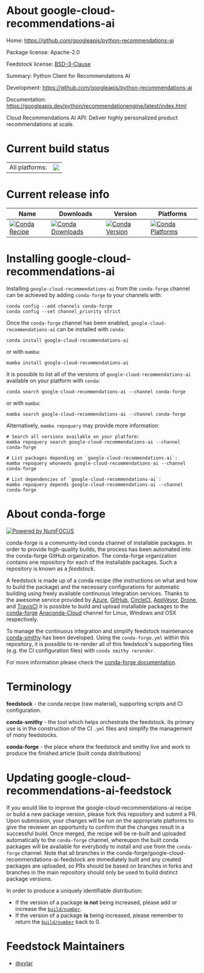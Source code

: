 About google-cloud-recommendations-ai
=====================================

Home: https://github.com/googleapis/python-recommendations-ai

Package license: Apache-2.0

Feedstock license: [BSD-3-Clause](https://github.com/conda-forge/google-cloud-recommendations-ai-feedstock/blob/main/LICENSE.txt)

Summary: Python Client for Recommendations AI

Development: https://github.com/googleapis/python-recommendations-ai

Documentation: https://googleapis.dev/python/recommendationengine/latest/index.html

Cloud Recommendations AI API: Deliver highly personalized product
recommendations at scale.


Current build status
====================


<table><tr><td>All platforms:</td>
    <td>
      <a href="https://dev.azure.com/conda-forge/feedstock-builds/_build/latest?definitionId=14000&branchName=main">
        <img src="https://dev.azure.com/conda-forge/feedstock-builds/_apis/build/status/google-cloud-recommendations-ai-feedstock?branchName=main">
      </a>
    </td>
  </tr>
</table>

Current release info
====================

| Name | Downloads | Version | Platforms |
| --- | --- | --- | --- |
| [![Conda Recipe](https://img.shields.io/badge/recipe-google--cloud--recommendations--ai-green.svg)](https://anaconda.org/conda-forge/google-cloud-recommendations-ai) | [![Conda Downloads](https://img.shields.io/conda/dn/conda-forge/google-cloud-recommendations-ai.svg)](https://anaconda.org/conda-forge/google-cloud-recommendations-ai) | [![Conda Version](https://img.shields.io/conda/vn/conda-forge/google-cloud-recommendations-ai.svg)](https://anaconda.org/conda-forge/google-cloud-recommendations-ai) | [![Conda Platforms](https://img.shields.io/conda/pn/conda-forge/google-cloud-recommendations-ai.svg)](https://anaconda.org/conda-forge/google-cloud-recommendations-ai) |

Installing google-cloud-recommendations-ai
==========================================

Installing `google-cloud-recommendations-ai` from the `conda-forge` channel can be achieved by adding `conda-forge` to your channels with:

```
conda config --add channels conda-forge
conda config --set channel_priority strict
```

Once the `conda-forge` channel has been enabled, `google-cloud-recommendations-ai` can be installed with `conda`:

```
conda install google-cloud-recommendations-ai
```

or with `mamba`:

```
mamba install google-cloud-recommendations-ai
```

It is possible to list all of the versions of `google-cloud-recommendations-ai` available on your platform with `conda`:

```
conda search google-cloud-recommendations-ai --channel conda-forge
```

or with `mamba`:

```
mamba search google-cloud-recommendations-ai --channel conda-forge
```

Alternatively, `mamba repoquery` may provide more information:

```
# Search all versions available on your platform:
mamba repoquery search google-cloud-recommendations-ai --channel conda-forge

# List packages depending on `google-cloud-recommendations-ai`:
mamba repoquery whoneeds google-cloud-recommendations-ai --channel conda-forge

# List dependencies of `google-cloud-recommendations-ai`:
mamba repoquery depends google-cloud-recommendations-ai --channel conda-forge
```


About conda-forge
=================

[![Powered by
NumFOCUS](https://img.shields.io/badge/powered%20by-NumFOCUS-orange.svg?style=flat&colorA=E1523D&colorB=007D8A)](https://numfocus.org)

conda-forge is a community-led conda channel of installable packages.
In order to provide high-quality builds, the process has been automated into the
conda-forge GitHub organization. The conda-forge organization contains one repository
for each of the installable packages. Such a repository is known as a *feedstock*.

A feedstock is made up of a conda recipe (the instructions on what and how to build
the package) and the necessary configurations for automatic building using freely
available continuous integration services. Thanks to the awesome service provided by
[Azure](https://azure.microsoft.com/en-us/services/devops/), [GitHub](https://github.com/),
[CircleCI](https://circleci.com/), [AppVeyor](https://www.appveyor.com/),
[Drone](https://cloud.drone.io/welcome), and [TravisCI](https://travis-ci.com/)
it is possible to build and upload installable packages to the
[conda-forge](https://anaconda.org/conda-forge) [Anaconda-Cloud](https://anaconda.org/)
channel for Linux, Windows and OSX respectively.

To manage the continuous integration and simplify feedstock maintenance
[conda-smithy](https://github.com/conda-forge/conda-smithy) has been developed.
Using the ``conda-forge.yml`` within this repository, it is possible to re-render all of
this feedstock's supporting files (e.g. the CI configuration files) with ``conda smithy rerender``.

For more information please check the [conda-forge documentation](https://conda-forge.org/docs/).

Terminology
===========

**feedstock** - the conda recipe (raw material), supporting scripts and CI configuration.

**conda-smithy** - the tool which helps orchestrate the feedstock.
                   Its primary use is in the construction of the CI ``.yml`` files
                   and simplify the management of *many* feedstocks.

**conda-forge** - the place where the feedstock and smithy live and work to
                  produce the finished article (built conda distributions)


Updating google-cloud-recommendations-ai-feedstock
==================================================

If you would like to improve the google-cloud-recommendations-ai recipe or build a new
package version, please fork this repository and submit a PR. Upon submission,
your changes will be run on the appropriate platforms to give the reviewer an
opportunity to confirm that the changes result in a successful build. Once
merged, the recipe will be re-built and uploaded automatically to the
`conda-forge` channel, whereupon the built conda packages will be available for
everybody to install and use from the `conda-forge` channel.
Note that all branches in the conda-forge/google-cloud-recommendations-ai-feedstock are
immediately built and any created packages are uploaded, so PRs should be based
on branches in forks and branches in the main repository should only be used to
build distinct package versions.

In order to produce a uniquely identifiable distribution:
 * If the version of a package **is not** being increased, please add or increase
   the [``build/number``](https://docs.conda.io/projects/conda-build/en/latest/resources/define-metadata.html#build-number-and-string).
 * If the version of a package **is** being increased, please remember to return
   the [``build/number``](https://docs.conda.io/projects/conda-build/en/latest/resources/define-metadata.html#build-number-and-string)
   back to 0.

Feedstock Maintainers
=====================

* [@xylar](https://github.com/xylar/)

